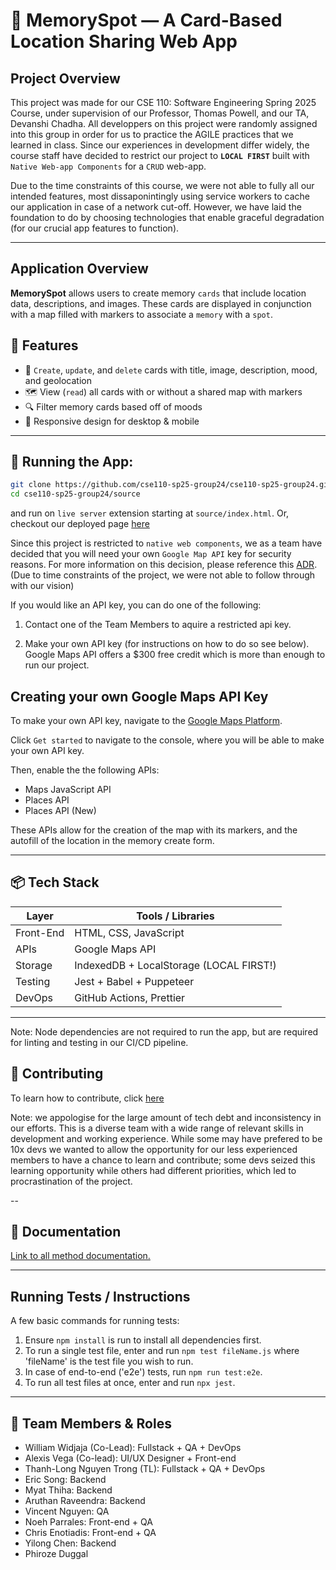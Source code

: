 # 📍 MemorySpot — A Card-Based Location Sharing Web App

## Project Overview

This project was made for our CSE 110: Software Engineering Spring 2025 Course, under supervision of our Professor, Thomas Powell, and our TA, Devanshi Chadha. All developpers on this project were randomly assigned into this group in order for us to practice the AGILE practices that we learned in class. Since our experiences in development differ widely, the course staff have decided to restrict our project to **`LOCAL FIRST`** built with `Native Web-app Components` for a `CRUD` web-app.

Due to the time constraints of this course, we were not able to fully all our intended features, most dissaponintingly using service workers to cache our application in case of a network cut-off. However, we have laid the foundation to do by choosing technologies that enable graceful degradation (for our crucial app features to function).

---

## Application Overview
**MemorySpot** allows users to create memory `cards` that include location data, descriptions, and images. These cards are displayed in conjunction with a map filled with markers to associate a `memory` with a `spot`.

## 🚀 Features

- 📸 `Create`, `update`, and `delete` cards with title, image, description, mood, and geolocation
- 🗺 View (`read`) all cards with or without a shared map with markers
- 🔍 Filter memory cards based off of moods
- 📱 Responsive design for desktop & mobile

---

## 🧪 Running the App:

```bash
git clone https://github.com/cse110-sp25-group24/cse110-sp25-group24.git
cd cse110-sp25-group24/source
```

and run on `live server` extension starting at `source/index.html`. Or, checkout our deployed page [here](https://cse110-sp25-group24.github.io/cse110-sp25-group24/)

Since this project is restricted to `native web components`, we as a team have decided that you will need your own `Google Map API` key for security reasons. For more information on this decision, please reference this [ADR](./specs/adrs/all-decisions/06062025APIKeyADR.md). (Due to time constraints of the project, we were not able to follow through with our vision) 

 If you would like an API key, you can do one of the following: 

1. Contact one of the Team Members to aquire a restricted api key.

2. Make your own API key (for instructions on how to do so see below). Google Maps API offers a $300 free credit which is more than enough to run our project.

## Creating your own Google Maps API Key
To make your own API key, navigate to the [Google Maps Platform](https://developers.google.com/maps). 

Click `Get started` to navigate to the console, where you will be able to make your own API key. 

Then, enable the the following APIs:
* Maps JavaScript API
* Places API
* Places API (New)
  
These APIs allow for the creation of the map with its markers, and the autofill of the location in the memory create form.

---

## 📦 Tech Stack

| Layer     | Tools / Libraries                         |
| --------- | ----------------------------------------- |
| Front-End | HTML, CSS, JavaScript                     |
| APIs      | Google Maps API                           |
| Storage   | IndexedDB + LocalStorage (LOCAL FIRST!)   |
| Testing   | Jest + Babel + Puppeteer                  |
| DevOps    | GitHub Actions, Prettier                  |

---

Note: Node dependencies are not required to run the app, but are required for linting and testing in our CI/CD pipeline. 

## 🤝 Contributing
To learn how to contribute, click [here](./onboard.md)

Note: we appologise for the large amount of tech debt and inconsistency in our efforts. This is a diverse team with a wide range of relevant skills in development and working experience. While some may have prefered to be 10x devs we wanted to allow the opportunity for our less experienced members to have a chance to learn and contribute; some devs seized this learning opportunity while others had different priorities, which led to procrastination of the project. 

--

## 🧾 Documentation

[Link to all method documentation.](https://cse110-sp25-group24.github.io/cse110-sp25-group24/docs/)

---

## Running Tests / Instructions

A few basic commands for running tests:

1. Ensure `npm install` is run to install all dependencies first.
2. To run a single test file, enter and run `npm test fileName.js` where 'fileName' is the test file you wish to run.
3. In case of end-to-end ('e2e') tests, run `npm run test:e2e`.
4. To run all test files at once, enter and run `npx jest`.

---

## 👥 Team Members & Roles

- William Widjaja (Co-Lead): Fullstack + QA + DevOps
- Alexis Vega (Co-lead): UI/UX Designer + Front-end
- Thanh-Long Nguyen Trong (TL): Fullstack + QA + DevOps
- Eric Song: Backend
- Myat Thiha: Backend
- Aruthan Raveendra: Backend
- Vincent Nguyen: QA
- Noeh Parrales: Front-end + QA
- Chris Enotiadis: Front-end + QA
- Yilong Chen: Backend
- Phiroze Duggal 
